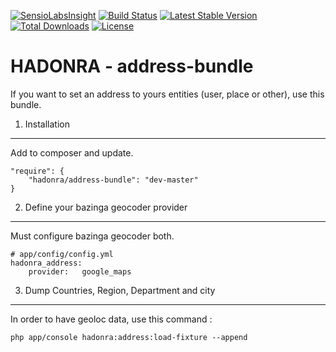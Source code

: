[![SensioLabsInsight](https://insight.sensiolabs.com/projects/18a3a11d-2510-44ff-8c9e-b5d2902adde7/mini.png)](https://insight.sensiolabs.com/projects/18a3a11d-2510-44ff-8c9e-b5d2902adde7) [![Build Status](https://travis-ci.org/hadonra/AddressBundle.svg?branch=master)](https://travis-ci.org/hadonra/AddressBundle) [![Latest Stable Version](https://poser.pugx.org/hadonra/address-bundle/v/stable.svg)](https://packagist.org/packages/hadonra/address-bundle) [![Total Downloads](https://poser.pugx.org/hadonra/address-bundle/downloads.svg)](https://packagist.org/packages/hadonra/address-bundle) [![License](https://poser.pugx.org/hadonra/address-bundle/license.svg)](https://packagist.org/packages/hadonra/address-bundle)

HADONRA - address-bundle
========================

If you want to set an address to yours entities (user, place or other), use this bundle.

1) Installation
---------------

Add to composer and update.

```
"require": {
    "hadonra/address-bundle": "dev-master"
}
```

2) Define your bazinga geocoder provider
----------------------------------------

Must configure bazinga geocoder both.

```
# app/config/config.yml
hadonra_address:
    provider:   google_maps
```

3) Dump Countries, Region, Department and city
----------------------------------------------

In order to have geoloc data, use this command :

```
php app/console hadonra:address:load-fixture --append
```



